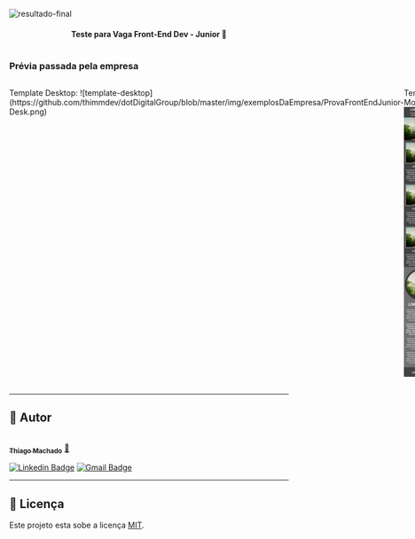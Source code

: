 ![resultado-final](https://github.com/thimmdev/dotDigitalGroup/blob/master/img/exemplosDaEmpresa/Hnet-image%20(3).gif)

<h4 align="center"> 
	  Teste para Vaga Front-End Dev - Junior 🚀 
</h4>

<h1 align="center">
  <h3>Prévia passada pela empresa</h3>
<div style="display: flex;">
  <p>Template Desktop:
  ![template-desktop](https://github.com/thimmdev/dotDigitalGroup/blob/master/img/exemplosDaEmpresa/ProvaFrontEndJunior-Desk.png)
  
  Template Mobile:
  ![template-desktop](https://github.com/thimmdev/dotDigitalGroup/blob/master/img/exemplosDaEmpresa/ProvaFrontEndJunior-Mobile.png)
  </p>
</div>
</h1>  


---

## 🦸 Autor

<a href="https://www.linkedin.com/in/thiagommdev/">
 <img style="border-radius: 50%;" src="https://avatars2.githubusercontent.com/u/76121511?s=400&u=4629bd1a8919ee7a1b04b70adb584ec89099e945&v=4" width="100px;" alt=""/>
 <br />
 <sub><b>Thiago Machado</b></sub></a> <a href="https://www.linkedin.com/in/thiagommdev/" title="Linkedin">🚀</a>
 <br />

[![Linkedin Badge](https://img.shields.io/badge/-Thiago-blue?style=flat-square&logo=Linkedin&logoColor=white&link=https://www.linkedin.com/in/thiagommdev/)](https://www.linkedin.com/in/thiagommdev/) 
[![Gmail Badge](https://img.shields.io/badge/-thiagomm.dev@gmail.com-c14438?style=flat-square&logo=Gmail&logoColor=white&link=mailto:thiagommm.dev@gmail.com)](mailto:thiagomm.dev@gmail.com)

---

## 📝 Licença

Este projeto esta sobe a licença [MIT](./LICENSE).

